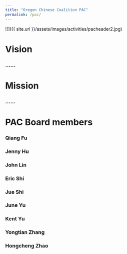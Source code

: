 ```yaml
---
title: "Oregon Chinese Coalition PAC"
permalink: /pac/
---
```


![]({{ site.url }}/assets/images/activities/pacheader2.jpg)

# Vision

### ......

# Mission

### ......

# PAC Board members

### Qiang Fu

### Jenny Hu

### John Lin

### Eric Shi

### Jue Shi

### June Yu

### Kent Yu

### Yongtian Zhang

### Hongcheng Zhao
